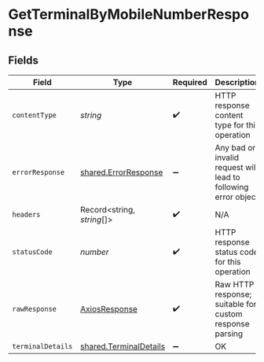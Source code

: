 # GetTerminalByMobileNumberResponse


## Fields

| Field                                                                                                        | Type                                                                                                         | Required                                                                                                     | Description                                                                                                  | Example                                                                                                      |
| ------------------------------------------------------------------------------------------------------------ | ------------------------------------------------------------------------------------------------------------ | ------------------------------------------------------------------------------------------------------------ | ------------------------------------------------------------------------------------------------------------ | ------------------------------------------------------------------------------------------------------------ |
| `contentType`                                                                                                | *string*                                                                                                     | :heavy_check_mark:                                                                                           | HTTP response content type for this operation                                                                |                                                                                                              |
| `errorResponse`                                                                                              | [shared.ErrorResponse](../../../sdk/models/shared/errorresponse.md)                                          | :heavy_minus_sign:                                                                                           | Any bad or invalid request will lead to following error object                                               | {"message":"bad URL, please check API documentation","code":"request_failed","type":"invalid_request_error"} |
| `headers`                                                                                                    | Record<string, *string*[]>                                                                                   | :heavy_check_mark:                                                                                           | N/A                                                                                                          |                                                                                                              |
| `statusCode`                                                                                                 | *number*                                                                                                     | :heavy_check_mark:                                                                                           | HTTP response status code for this operation                                                                 |                                                                                                              |
| `rawResponse`                                                                                                | [AxiosResponse](https://axios-http.com/docs/res_schema)                                                      | :heavy_check_mark:                                                                                           | Raw HTTP response; suitable for custom response parsing                                                      |                                                                                                              |
| `terminalDetails`                                                                                            | [shared.TerminalDetails](../../../sdk/models/shared/terminaldetails.md)                                      | :heavy_minus_sign:                                                                                           | OK                                                                                                           | {"terminal_phone_no":6309291183,"terminal_id":1,"terminal_type":"SPOS"}                                      |